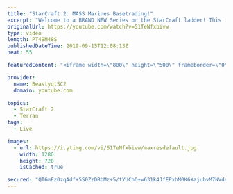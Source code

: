 ```yaml
---
title: "StarCraft 2: MASS Marines Basetrading!"
excerpt: "Welcome to a BRAND NEW Series on the StarCraft ladder! This is the \"Mass Marines to Grandmaster\" challenge, where the only attacking unit that I'm allowed to make is Marines - and that's it! I am allowed to make Medivacs just so that the gaemplay is not too monotonous, but I believe I could even make"
originalUrl: https://youtube.com/watch?v=51TeNfxbivw
type: video
length: PT49M48S
publishedDateTime: 2019-09-15T12:08:13Z
heat: 55

featuredContent: "<iframe width=\"800\" height=\"500\" frameborder=\"0\" src=\"https://www.youtube.com/embed/51TeNfxbivw\" allow=\"accelerometer; autoplay; encrypted-media; gyroscope; picture-in-picture\" allowfullscreen></iframe>"

provider:
  name: BeastyqtSC2
  domain: youtube.com

topics:
  - StarCraft 2
  - Terran
tags:
  - Live

images:
  - url: https://i.ytimg.com/vi/51TeNfxbivw/maxresdefault.jpg
    width: 1280
    height: 720
    isCached: true

secured: "QT6mEz0zqAdf+5S0ZzDRbMz+5/tYUChO+w631k4JfEPxhM0K6XajubvM7NVdn3U3rK5kOkrKpEXr1XRqI4C4RlwoMYt+XPAAXLEH8+nDQe3LssXoF85tNY68l/D9YFrVOQ9fQMGmqo+PUtcAuYSjD1/ikY7QNRi6DYp9d6Vz2t9NzdTGIEUnYt864/YjuHdtL2XihnEvymQVKw6+X3UJca6oRwrkIUDZj1tntMUnQcWACrI2b1Z9YsVslz7qscYE3Cmb1EthJOEg8SRh2ReSLXWI730Lue6+1yl5UCm0vmEjM7S92eZk3JyVRwmtXqRMBtd72hPuQB0JgghpSkL9KHeRUiSYgJypIE546ZcrX2l3ka36EhCVllHFI+5XbEbTyEcQ+o4bcSUnwgUmkQ80HG/fiz/YZfsS4bXP+u9j318=;1TDcxl3hwqJDo7Ld4GKpiw=="
---
```


